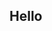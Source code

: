 ## Hello

<!--
**serrano-calib/serrano-calib** is a ✨ _special_ ✨ repository because its `README.md` (this file) appears on your GitHub profile.

I want to create something!
-->
